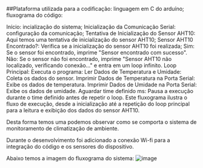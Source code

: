 ##Plataforma utilizada para a codificação: linguagem em C do arduíno;<bd>
fluxograma do código:

Início: incialização do sistema;
Inicialização da Comunicação Serial: configuração da comunicação;
Tentativa de Inicialização do Sensor AHT10: Aqui temos uma tentativa de inicialização do sensor AHT10;
Sensor AHT10 Encontrado?: Verifica se a inicialização do sensor AHT10 foi realizada;
Sim: Se o sensor foi encontrado, imprime "Sensor encontrado com sucesso".
Não: Se o sensor não foi encontrado, imprime "Sensor AHT10 não localizado, verificando conexão..." e entra em um loop infinito.
Loop Principal: Executa o programa:
Ler Dados de Temperatura e Umidade: Coleta os dados do sensor.
Imprimir Dados de Temperatura na Porta Serial: Exibe os dados de temperatura.
Imprimir Dados de Umidade na Porta Serial: Exibe os dados de umidade.
Aguardar time definido ms: Pausa a execução durante o time definido antes de repetir o loop.
Este fluxograma ilustra o fluxo de execução, desde a inicialização até a repetição do loop principal para a leitura e exibição dos dados do sensor AHT10.

Desta forma temos uma podemos observar como se comporta o sistema de monitoramento de climatização de ambiente.

Durante o desenvolvimento foi adicionado a conexão Wi-fi para a integração do código e os sensores do dispositivo.

Abaixo temos a imagem do fluxograma do sistema:
![image](https://github.com/user-attachments/assets/fdeab643-b637-43cd-95cb-0a9d3c7e27e5)
